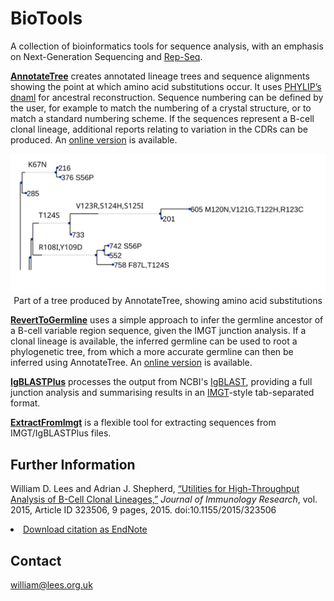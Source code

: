 # BioTools
A collection of bioinformatics tools for sequence analysis, with an emphasis on Next-Generation Sequencing and [Rep-Seq](http://www.ncbi.nlm.nih.gov/pubmed/22043864 "Rep-Seq").


[**AnnotateTree**](docs/AnnotateTree.md) creates annotated lineage trees and sequence alignments showing the point at which amino acid substitutions occur. It uses [PHYLIP’s dnaml](http://evolution.genetics.washington.edu/phylip.html) for ancestral reconstruction. Sequence numbering can be defined by the user, for example to match the numbering of a crystal structure, or to match a standard numbering scheme. If the sequences represent a B-cell clonal lineage, additional reports relating to variation in the CDRs can be produced. An [online version](http://cimm.ismb.lon.ac.uk/pat/annotatetree/) is available.

<div style="text-align: center;"><img src="docs/treediag5.svg"><br>Part of a tree produced by AnnotateTree, showing amino acid substitutions</div>


[**RevertToGermline**](docs/RevertToGermline.md) uses a simple approach to infer the germline ancestor of a B-cell variable region sequence, given the IMGT junction analysis. If a clonal lineage is available, the inferred germline can be used to root a phylogenetic tree, from which a more accurate germline can then be inferred using AnnotateTree. An [online version](http://cimm.ismb.lon.ac.uk/pat/germline/) is available.

[**IgBLASTPlus**](docs/IgBLASTPlus.md) processes the output from NCBI's [IgBLAST]("http://www.ncbi.nlm.nih.gov/igblast/"),
providing a full junction analysis and summarising results in an [IMGT]("http://imgt.org")-style tab-separated format. 

[**ExtractFromImgt**](docs/ExtractFromImgt.md) is a flexible tool for extracting sequences from IMGT/IgBLASTPlus files.

## Further Information ##

William D. Lees and Adrian J. Shepherd, [&#8220;Utilities for High-Throughput Analysis of B-Cell Clonal Lineages,&#8221;](
http://www.hindawi.com/journals/jir/2015/323506/) <i>Journal of Immunology Research</i>, vol. 2015, Article ID 323506, 9 pages, 2015. doi:10.1155/2015/323506 <li><a href="http://files.hindawi.com/journals/jir/2015/323506.enw">Download citation as EndNote</a>

## Contact ##

william@lees.org.uk
